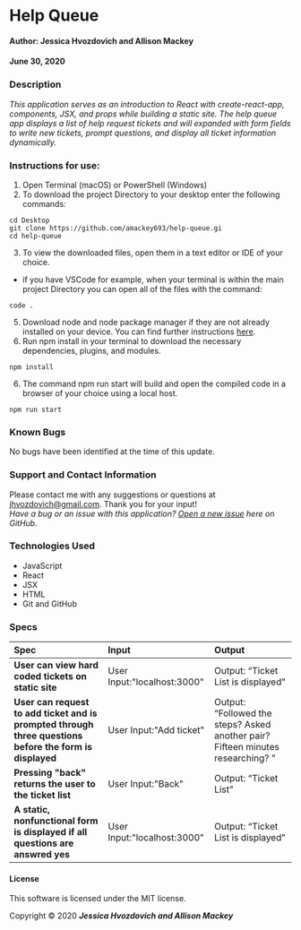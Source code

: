 # **Help Queue**

#### Author: **Jessica Hvozdovich and Allison Mackey**
#### June 30, 2020

### Description

_This application serves as an introduction to React with create-react-app, components, JSX, and props while building a static site. The help queue app displays a list of help request tickets and will expanded with form fields to write new tickets, prompt questions, and display all ticket information dynamically._

### Instructions for use:

1. Open Terminal (macOS) or PowerShell (Windows)
2. To download the project Directory to your desktop enter the following commands:
```
cd Desktop
git clone https://github.com/amackey693/help-queue.gi
cd help-queue
```
3. To view the downloaded files, open them in a text editor or IDE of your choice.
* if you have VSCode for example, when your terminal is within the main project Directory you can open all of the files with the command:
```
code .
```
5. Download node and node package manager if they are not already installed on your device. You can find further instructions [here](https://www.learnhowtoprogram.com/intermediate-javascript/getting-started-with-javascript-8d3b52cf-3755-481d-80c5-46f1d3a8ffeb/installing-node-js-14f2721a-61e0-44b3-af1f-73f17348c8f4).
5. Run npm install in your terminal to download the necessary dependencies, plugins, and modules.
```
npm install
```
6. The command npm run start will build and open the compiled code in a browser of your choice using a local host.
```
npm run start
```

### Known Bugs

No bugs have been identified at the time of this update.

### Support and Contact Information

Please contact me with any suggestions or questions at jhvozdovich@gmail.com. Thank you for your input!  
_Have a bug or an issue with this application? [Open a new issue](https://github.com/amackey693/help-queue/issues) here on GitHub._

### Technologies Used

* JavaScript
* React
* JSX
* HTML
* Git and GitHub

### Specs
| Spec | Input | Output |
| :------------- | :------------- | :------------- |
| **User can view hard coded tickets on static site** | User Input:"localhost:3000" | Output: “Ticket List is displayed" |
| **User can request to add ticket and is prompted through three questions before the form is displayed** | User Input:"Add ticket" | Output: “Followed the steps? Asked another pair? Fifteen minutes researching? " |
| **Pressing "back" returns the user to the ticket list** | User Input:"Back" | Output: “Ticket List" |
| **A static, nonfunctional form is displayed if all questions are answred yes** | User Input:"localhost:3000" | Output: “Ticket List is displayed" |

#### License

This software is licensed under the MIT license.

Copyright © 2020 **_Jessica Hvozdovich and Allison Mackey_**
